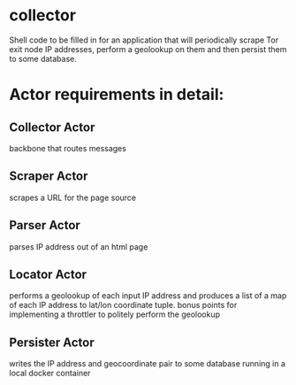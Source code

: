 collector
=========

Shell code to be filled in for an application that will periodically scrape Tor exit node IP addresses, perform a geolookup on them and then persist them to some database.

# Actor requirements in detail:

## Collector Actor

backbone that routes messages

## Scraper Actor

scrapes a URL for the page source

## Parser Actor

parses IP address out of an html page

## Locator Actor

performs a geolookup of each input IP address and produces a list of a map of each IP address to lat/lon coordinate tuple. bonus points for implementing a throttler to politely perform the geolookup

## Persister Actor

writes the IP address and geocoordinate pair to some database running in a local docker container
